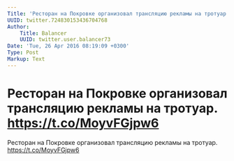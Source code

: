 ```yaml
---
Title: 'Ресторан на Покровке организовал трансляцию рекламы на тротуар. https://t.co/MoyvFGjpw6'
UUID: twitter.724830153436704768
Author:
    Title: Balancer
    UUID: twitter.user.balancer73
Date: 'Tue, 26 Apr 2016 08:19:09 +0300'
Type: Post
Markup: Text
---
```


# Ресторан на Покровке организовал трансляцию рекламы на тротуар. https://t.co/MoyvFGjpw6

Ресторан на Покровке организовал трансляцию рекламы на
тротуар. https://t.co/MoyvFGjpw6